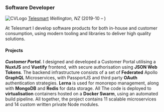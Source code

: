 ### Software Developer

![CVLogo](./logos/work/telesmart.jpg) [Telesmart](https://telesmart.co.nz/) _Wellington, NZ_ (2019-10 – )

At Telesmart I develop software products for both in-house and customer consumption, using modern tooling and libraries to deliver high quality solutions.

#### Projects

**_Customer Portal._** I designed and developed a Customer Portal utilising a **NuxtJS** and **Vuetify** frontend, with secure authorisation using **JSON Web Tokens**. The backend infrastructure consists of a set of **Federated** Apollo **GraphQL** Microservices, with PassportJS and third party **OAuth** authentication strategies. **Lerna** is used for monorepo management, along with **MongoDB** and **Redis** for data storage. All The code is deployed to **virtualisation** containers hosted on a **Docker Swarm**, using an automated build pipeline. All together, the project contains 11 scalable microservices and 14 custom written private Node modules.

